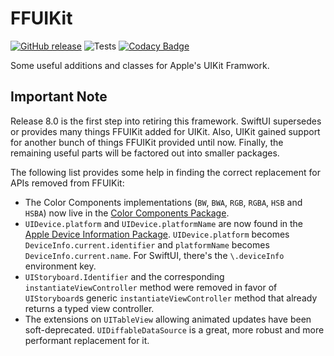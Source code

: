 FFUIKit
=======

[![GitHub release](https://img.shields.io/github/release/ffried/ffuikit.svg?style=flat)](https://github.com/ffried/FFUIKit/releases/latest)
![Tests](https://github.com/ffried/FFUIKit/workflows/Tests/badge.svg)
[![Codacy Badge](https://api.codacy.com/project/badge/Grade/2cd8044e536c4aefaf022d6552f94adb)](https://www.codacy.com/app/ffried/FFUIKit?utm_source=github.com&amp;utm_medium=referral&amp;utm_content=ffried/FFUIKit&amp;utm_campaign=Badge_Grade)

Some useful additions and classes for Apple's UIKit Framwork.


## Important Note

Release 8.0 is the first step into retiring this framework.
SwiftUI supersedes or provides many things FFUIKit added for UIKit.
Also, UIKit gained support for another bunch of things FFUIKit provided until now.
Finally, the remaining useful parts will be factored out into smaller packages.

The following list provides some help in finding the correct replacement for APIs removed from FFUIKit:

-   The Color Components implementations (`BW`, `BWA`, `RGB`, `RGBA`, `HSB` and `HSBA`) now live in the [Color Components Package](https://github.com/sersoft-gmbh/color-components).
-   `UIDevice.platform` and `UIDevice.platformName` are now found in the [Apple Device Information Package](https://github.com/sersoft-gmbh/apple-device-information).
    `UIDevice.platform` becomes `DeviceInfo.current.identifier` and `platformName` becomes `DeviceInfo.current.name`.
    For SwiftUI, there's the `\.deviceInfo` environment key.
-   `UIStoryboard.Identifier` and the corresponding `instantiateViewController` method were removed in favor of `UIStoryboard`s generic `instantiateViewController` method that already returns a typed view controller.
-   The extensions on `UITableView` allowing animated updates have been soft-deprecated. `UIDiffableDataSource` is a great, more robust and more performant replacement for it.
